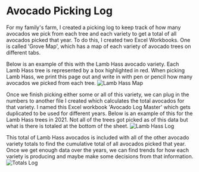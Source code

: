 # Avocado Picking Log
For my family's farm, I created a picking log to keep track of how many avocados we pick from each tree and each variety to get a total of all avocados picked that year. To do this, I created two Excel Workbooks. One is called 'Grove Map', which has a map of each variety of avocado trees on different tabs. 

Below is an example of this with the Lamb Hass avocado variety. Each Lamb Hass tree is represented by a box highlighted in red. When picking Lamb Hass, we print this page out and write in with pen or pencil how many avocados we picked from each tree.
![Lamb Hass Map](https://user-images.githubusercontent.com/105752132/172064123-524ca863-1990-4254-a733-4f2f7a4ce43f.png)

Once we finish picking either some or all of this variety, we can plug in the numbers to another file I created which calculates the total avocados for that variety. I named this Excel workbook 'Avocado Log Master' which gets duplicated to be used for different years. Below is an example of this for the Lamb Hass trees in 2021. Not all of the trees got picked as of this data but what is there is totaled at the bottom of the sheet.
![Lamb Hass Log](https://user-images.githubusercontent.com/105752132/172065730-b3934066-520a-449d-973c-0b99ddc1c856.png)


This total of Lamb Hass avocados is included with all of the other avocado variety totals to find the cumulative total of all avocados picked that year. Once we get enough data over the years, we can find trends for how each variety is producing and maybe make some decisions from that information.
![Totals Log](https://user-images.githubusercontent.com/105752132/172065631-49df0531-c9af-432c-b03e-5b71fd7e4647.png)
